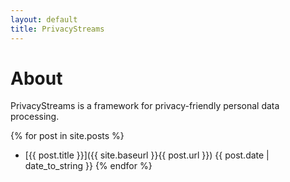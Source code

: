 ```yaml
---
layout: default
title: PrivacyStreams
---
```


# About

PrivacyStreams is a framework for privacy-friendly personal data processing.

{% for post in site.posts %}
+ [{{ post.title }}]({{ site.baseurl }}{{ post.url }}) {{ post.date | date_to_string }}
{% endfor %}
